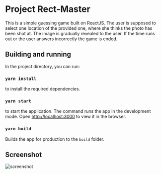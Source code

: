# Project Rect-Master

This is a simple guessing game built on ReactJS. The user is supposed to select one location of the provided one, where she thinks the photo has been shot at. The image is gradually revealed to the user. If the time runs out or the user answers incorrectly the game is ended.

## Building and running

In the project directory, you can run:

### `yarn install`

to install the required dependencies.

### `yarn start`

to start the application. The command runs the app in the development mode. Open [http://localhost:3000](http://localhost:3000) to view it in the browser.

### `yarn build`

Builds the app for production to the `build` folder.

## Screenshot

<img src="https://user-images.githubusercontent.com/1672059/76217621-0f5ee780-6213-11ea-9031-2a724e7cc95e.png" alt="screenshot" />